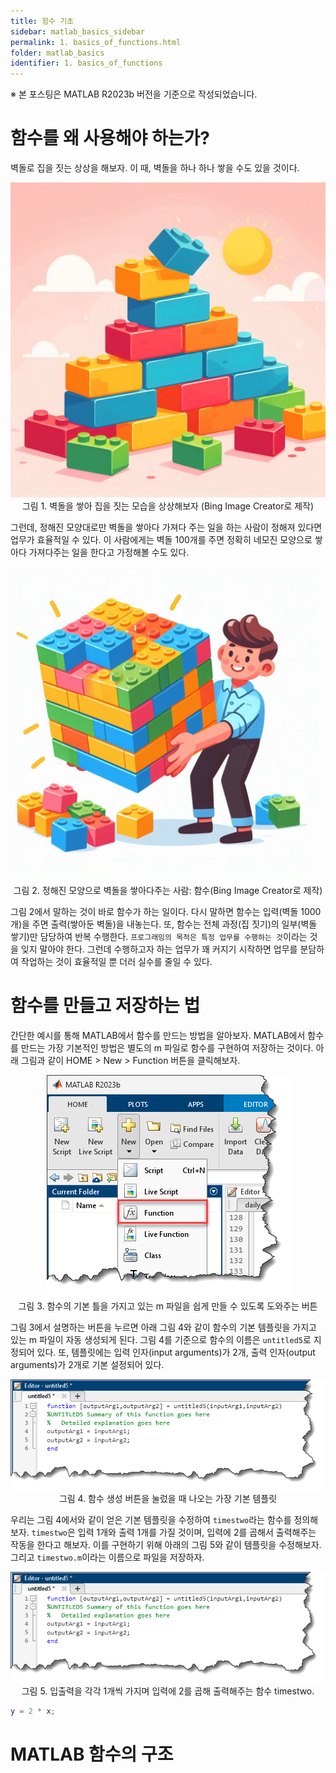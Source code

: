 ```yaml
---
title: 함수 기초
sidebar: matlab_basics_sidebar
permalink: 1. basics_of_functions.html
folder: matlab_basics
identifier: 1. basics_of_functions
---
```

<!---
다루어야 할 내용
- 함수 기초
    - 함수를 왜 사용해야 하는가?
        - 사무실을 하나 따로 떼주는 것과 같다. 이 사무실에서는 이 일만 처리하는 식으로 업무 분담.
    - 함수를 만들고 저장하는 법
        - m 파일로 저장하는 법
        - 스크립트 내의 함수 사용(R2016b 이상)
    - MATLAB 함수의 구조
        - function syntax 소개
        - 인수 정의
        - 가변 길이 입력/출력 인수 (varargin, varargout)
        - 출력값을 무시하는 법
- 변수 범위
    - base workspace, function workspace
    - 전역 변수, 지역 변수, persist
    - local function, nested function
- 인수 유효성 검사
- 함수 핸들
- 익명 함수
- -->

※ 본 포스팅은 MATLAB R2023b 버전을 기준으로 작성되었습니다.

# 함수를 왜 사용해야 하는가?

벽돌로 집을 짓는 상상을 해보자. 이 때, 벽돌을 하나 하나 쌓을 수도 있을 것이다.

<p align = "center">
    <img src = "https://raw.githubusercontent.com/matlabtutorial/matlabtutorial.github.io/main/images/matlab_basics/5.%20functions/1.%20basics_of_functions/pic1.jpg">
    <br>
    그림 1. 벽돌을 쌓아 집을 짓는 모습을 상상해보자 (Bing Image Creator로 제작)
</p>

그런데, 정해진 모양대로만 벽돌을 쌓아다 가져다 주는 일을 하는 사람이 정해져 있다면 업무가 효율적일 수 있다. 이 사람에게는 벽돌 100개를 주면 정확히 네모진 모양으로 쌓아다 가져다주는 일을 한다고 가정해볼 수도 있다.

<p align = "center">
    <img src = "https://raw.githubusercontent.com/matlabtutorial/matlabtutorial.github.io/main/images/matlab_basics/5.%20functions/1.%20basics_of_functions/pic2.jpg">
    <br>
    그림 2. 정해진 모양으로 벽돌을 쌓아다주는 사람: 함수(Bing Image Creator로 제작)
</p>

그림 2에서 말하는 것이 바로 함수가 하는 일이다. 다시 말하면 함수는 입력(벽돌 1000개)을 주면 출력(쌓아둔 벽돌)을 내놓는다. 또, 함수는 전체 과정(집 짓기)의 일부(벽돌 쌓기)만 담당하여 반복 수행한다. `프로그래밍의 목적은 특정 업무를 수행하는 것`이라는 것을 잊지 말아야 한다. 그런데 수행하고자 하는 업무가 꽤 커지기 시작하면 업무를 분담하여 작업하는 것이 효율적일 뿐 더러 실수를 줄일 수 있다.

# 함수를 만들고 저장하는 법

간단한 예시를 통해 MATLAB에서 함수를 만드는 방법을 알아보자. MATLAB에서 함수를 만드는 가장 기본적인 방법은 별도의 m 파일로 함수를 구현하여 저장하는 것이다. 아래 그림과 같이 HOME > New > Function 버튼을 클릭해보자.

<p align = "center">
    <img src = "https://raw.githubusercontent.com/matlabtutorial/matlabtutorial.github.io/main/images/matlab_basics/5.%20functions/1.%20basics_of_functions/pic3.png">
    <br>
    그림 3. 함수의 기본 틀을 가지고 있는 m 파일을 쉽게 만들 수 있도록 도와주는 버튼
</p>

그림 3에서 설명하는 버튼을 누르면 아래 그림 4와 같이 함수의 기본 템플릿을 가지고 있는 m 파일이 자동 생성되게 된다. 그림 4를 기준으로 함수의 이름은 `untitled5`로 지정되어 있다. 또, 템플릿에는 입력 인자(input arguments)가 2개, 출력 인자(output arguments)가 2개로 기본 설정되어 있다.

<p align = "center">
    <img src = "https://raw.githubusercontent.com/matlabtutorial/matlabtutorial.github.io/main/images/matlab_basics/5.%20functions/1.%20basics_of_functions/pic4.png">
    <br>
    그림 4. 함수 생성 버튼을 눌렀을 때 나오는 가장 기본 템플릿
</p>

우리는 그림 4에서와 같이 얻은 기본 템플릿을 수정하여 `timestwo`라는 함수를 정의해보자. `timestwo`은 입력 1개와 출력 1개를 가질 것이며, 입력에 2를 곱해서 출력해주는 작동을 한다고 해보자. 이를 구현하기 위해 아래의 그림 5와 같이 템플릿을 수정해보자. 그리고 `timestwo.m`이라는 이름으로 파일을 저장하자.

<p align = "center">
    <img src = "https://raw.githubusercontent.com/matlabtutorial/matlabtutorial.github.io/main/images/matlab_basics/5.%20functions/1.%20basics_of_functions/pic4.png">
    <br>
    그림 5. 입출력을 각각 1개씩 가지며 입력에 2를 곱해 출력해주는 함수 timestwo.
</p>



```matlab
y = 2 * x;
```

# MATLAB 함수의 구조